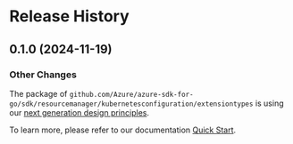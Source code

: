 # Release History

## 0.1.0 (2024-11-19)
### Other Changes

The package of `github.com/Azure/azure-sdk-for-go/sdk/resourcemanager/kubernetesconfiguration/extensiontypes` is using our [next generation design principles](https://azure.github.io/azure-sdk/general_introduction.html).

To learn more, please refer to our documentation [Quick Start](https://aka.ms/azsdk/go/mgmt).